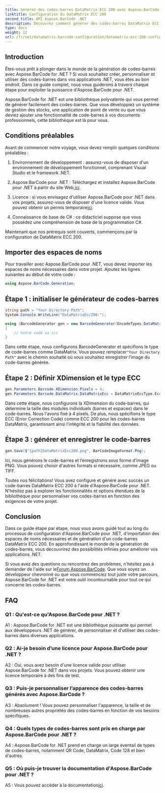 ```yaml
---
title: Générez des codes-barres DataMatrix ECC 200 avec Aspose.BarCode pour .NET
linktitle: Configuration du DataMatrix ECC 200
second_title: API Aspose.BarCode .NET
description: Découvrez comment générer des codes-barres DataMatrix ECC 200 dans .NET à l'aide d'Aspose.BarCode. Rationalisez les opérations grâce à la création efficace de codes-barres.
type: docs
weight: 12
url: /fr/net/datamatrix-barcode-configuration/datamatrix-ecc-200-configuration/
---
```

## Introduction

Êtes-vous prêt à plonger dans le monde de la génération de codes-barres avec Aspose.BarCode for .NET ? Si vous souhaitez créer, personnaliser et utiliser des codes-barres dans vos applications .NET, vous êtes au bon endroit. Dans ce guide complet, nous vous guiderons à travers chaque étape pour exploiter la puissance d'Aspose.BarCode pour .NET.

Aspose.BarCode for .NET est une bibliothèque polyvalente qui vous permet de générer facilement des codes-barres. Que vous développiez un système de gestion des stocks, une application de point de vente ou que vous deviez ajouter une fonctionnalité de code-barres à vos documents professionnels, cette bibliothèque est là pour vous.

## Conditions préalables

Avant de commencer notre voyage, vous devez remplir quelques conditions préalables :

1. Environnement de développement : assurez-vous de disposer d'un environnement de développement fonctionnel, comprenant Visual Studio et le framework .NET.

2.  Aspose.BarCode pour .NET : Téléchargez et installez Aspose.BarCode pour .NET à partir du site Web,[ici](https://releases.aspose.com/barcode/net/).

3.  Licence : si vous envisagez d'utiliser Aspose.BarCode pour .NET dans vos projets, assurez-vous de disposer d'une licence valide. Vous pouvez obtenir un permis temporaire[ici](https://purchase.aspose.com/temporary-license/).

4. Connaissance de base de C# : ce didacticiel suppose que vous possédez une compréhension de base de la programmation C#.

Maintenant que nos prérequis sont couverts, commençons par la configuration de DataMatrix ECC 200.

## Importer des espaces de noms

Pour travailler avec Aspose.BarCode pour .NET, vous devez importer les espaces de noms nécessaires dans votre projet. Ajoutez les lignes suivantes au début de votre code :

```csharp
using Aspose.BarCode.Generation;
```

## Étape 1 : initialiser le générateur de codes-barres

```csharp
string path = "Your Directory Path";
System.Console.WriteLine("DataMatrixEcc200:");

using (BarcodeGenerator gen = new BarcodeGenerator(EncodeTypes.DataMatrix, "Åspóse.Barcóde©"))
{
    // Votre code va ici
}
```

 Dans cette étape, nous configurons BarcodeGenerator et spécifions le type de code-barres comme DataMatrix. Vous pouvez remplacer`"Your Directory Path"` avec le chemin souhaité où vous souhaitez enregistrer l’image du code-barres générée.

## Étape 2 : Définir XDimension et le type ECC

```csharp
gen.Parameters.Barcode.XDimension.Pixels = 4;
gen.Parameters.Barcode.DataMatrix.DataMatrixEcc = DataMatrixEccType.Ecc200;
```

Dans cette étape, nous configurons la XDimension du code-barres, qui détermine la taille des modules individuels (barres et espaces) dans le code-barres. Nous l'avons fixé à 4 pixels. De plus, nous spécifions le type ECC (Error Correction Code) comme ECC 200 pour les codes-barres DataMatrix, garantissant ainsi l'intégrité et la fiabilité des données.

## Étape 3 : générer et enregistrer le code-barres

```csharp
gen.Save($"{path}DataMatrixEcc200.png", BarCodeImageFormat.Png);
```

Ici, nous générons le code-barres et l’enregistrons sous forme d’image PNG. Vous pouvez choisir d'autres formats si nécessaire, comme JPEG ou TIFF.

Toutes nos félicitations! Vous avez configuré et généré avec succès un code-barres DataMatrix ECC 200 à l'aide d'Aspose.BarCode pour .NET. N'hésitez pas à explorer les fonctionnalités et options étendues de la bibliothèque pour personnaliser vos codes-barres en fonction des exigences de votre projet.

## Conclusion

Dans ce guide étape par étape, nous vous avons guidé tout au long du processus de configuration d'Aspose.BarCode pour .NET, d'importation des espaces de noms nécessaires et de génération d'un code-barres DataMatrix ECC 200. En approfondissant le monde de la génération de codes-barres, vous découvrirez des possibilités infinies pour améliorer vos applications .NET.

 Si vous avez des questions ou rencontrez des problèmes, n'hésitez pas à demander de l'aide sur le[Forum Aspose.BarCode](https://forum.aspose.com/c/barcode/13). Que vous soyez un développeur chevronné ou que vous commenciez tout juste votre parcours, Aspose.BarCode for .NET est votre outil incontournable pour tout ce qui concerne les codes-barres.

## FAQ

### Q1 : Qu'est-ce qu'Aspose.BarCode pour .NET ?

A1 : Aspose.BarCode for .NET est une bibliothèque puissante qui permet aux développeurs .NET de générer, de personnaliser et d'utiliser des codes-barres dans diverses applications.

### Q2 : Ai-je besoin d’une licence pour Aspose.BarCode pour .NET ?

A2 : Oui, vous avez besoin d'une licence valide pour utiliser Aspose.BarCode for .NET dans vos projets. Vous pouvez obtenir une licence temporaire à des fins de test.

### Q3 : Puis-je personnaliser l’apparence des codes-barres générés avec Aspose.BarCode ?

A3 : Absolument ! Vous pouvez personnaliser l'apparence, la taille et de nombreuses autres propriétés des codes-barres en fonction de vos besoins spécifiques.

### Q4 : Quels types de codes-barres sont pris en charge par Aspose.BarCode pour .NET ?

A4 : Aspose.BarCode for .NET prend en charge un large éventail de types de codes-barres, notamment QR Code, DataMatrix, Code 128 et bien d'autres.

### Q5 : Où puis-je trouver la documentation d'Aspose.BarCode pour .NET ?

 A5 : Vous pouvez accéder à la documentation[ici](https://reference.aspose.com/barcode/net/).
